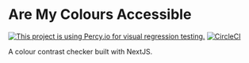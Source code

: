 # Are My Colours Accessible

[![This project is using Percy.io for visual regression testing.](https://percy.io/static/images/percy-badge.svg)](https://percy.io/Simon-Taggart/are-my-colors-accessible)
[![CircleCI](https://circleci.com/gh/SiTaggart/AreMyColorsAccessible.svg?style=svg)](https://circleci.com/gh/SiTaggart/AreMyColorsAccessible)

A colour contrast checker built with NextJS.
